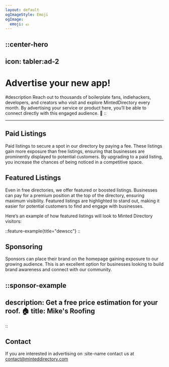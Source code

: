 ```yaml
---
layout: default
ogImageStyle: Emoji
ogImage:
  emoji: 💶
---
```


::center-hero
---
icon: tabler:ad-2
---
# Advertise your new app!

#description
Reach out to thousands of boilerplate fans, indiehackers, developers, and creators who visit and explore MintedDirectory every month. By advertising your service or product here, you’ll be able to connect directly with this engaged audience. 🚀
::

---

## Paid Listings

Paid listings to secure a spot in our directory by paying a fee. These listings gain more exposure than free listings, ensuring that businesses are prominently displayed to potential customers. By upgrading to a paid listing, you increase the chances of being noticed in a competitive space.

## Featured Listings

Even in free directories, we offer featured or boosted listings. Businesses can pay for a premium position at the top of the directory, ensuring maximum visibility. Featured listings are highlighted to stand out, making it easier for potential customers to find and engage with businesses.

Here’s an example of how featured listings will look to Minted Directory visitors:

::feature-example{title="dewscc"}
::

## Sponsoring

Sponsors can place their brand on the homepage gaining exposure to our growing audience. This is an excellent option for businesses looking to build brand awareness and connect with our community.

::sponsor-example
---
description: Get a free price estimation for your roof. 🏠
title: Mike's Roofing
---
::

## Contact

If you are interested in advertising on :site-name contact us at <contact@minteddirectory.com>
